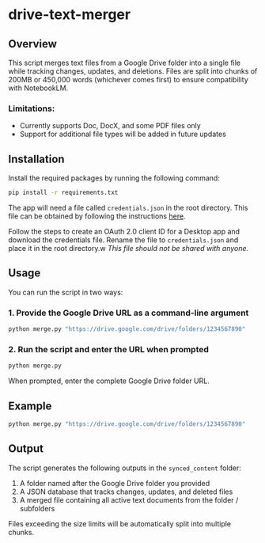 # drive-text-merger
## Overview
This script merges text files from a Google Drive folder into a single file while tracking changes, updates, and deletions. Files are split into chunks of 200MB or 450,000 words (whichever comes first) to ensure compatibility with NotebookLM.

### Limitations:
- Currently supports Doc, DocX, and some PDF files only
- Support for additional file types will be added in future updates


## Installation
Install the required packages by running the following command:
```bash
pip install -r requirements.txt
```

The app will need a file called `credentials.json` in the root directory. This file can be obtained by following the instructions [here](https://developers.google.com/workspace/guides/create-credentials?hl=fr).

Follow the steps to create an OAuth 2.0 client ID for a Desktop app and download the credentials file.
Rename the file to `credentials.json` and place it in the root directory.w
*This file should not be shared with anyone.*

## Usage
You can run the script in two ways:
### 1. Provide the Google Drive URL as a command-line argument
```bash
python merge.py "https://drive.google.com/drive/folders/1234567890"
```
### 2. Run the script and enter the URL when prompted
```bash
python merge.py
```
When prompted, enter the complete Google Drive folder URL.

## Example
```bash
python merge.py "https://drive.google.com/drive/folders/1234567890"
```

## Output
The script generates the following outputs in the `synced_content` folder:

1. A folder named after the Google Drive folder you provided
2. A JSON database that tracks changes, updates, and deleted files
3. A merged file containing all active text documents from the folder / subfolders

Files exceeding the size limits will be automatically split into multiple chunks.













